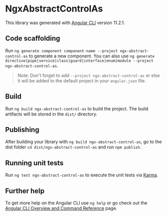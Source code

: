# NgxAbstractControlAs

This library was generated with [Angular CLI](https://github.com/angular/angular-cli) version 11.2.1.

## Code scaffolding

Run `ng generate component component-name --project ngx-abstract-control-as` to generate a new component. You can also use `ng generate directive|pipe|service|class|guard|interface|enum|module --project ngx-abstract-control-as`.
> Note: Don't forget to add `--project ngx-abstract-control-as` or else it will be added to the default project in your `angular.json` file. 

## Build

Run `ng build ngx-abstract-control-as` to build the project. The build artifacts will be stored in the `dist/` directory.

## Publishing

After building your library with `ng build ngx-abstract-control-as`, go to the dist folder `cd dist/ngx-abstract-control-as` and run `npm publish`.

## Running unit tests

Run `ng test ngx-abstract-control-as` to execute the unit tests via [Karma](https://karma-runner.github.io).

## Further help

To get more help on the Angular CLI use `ng help` or go check out the [Angular CLI Overview and Command Reference](https://angular.io/cli) page.

